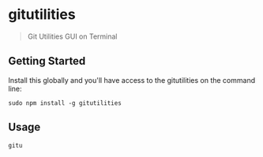 # gitutilities

> Git Utilities GUI on Terminal

## Getting Started

Install this globally and you'll have access to the gitutilities on the command line:

```shell
sudo npm install -g gitutilities
```

## Usage

```shell
gitu
```